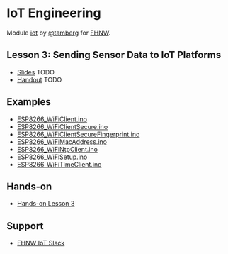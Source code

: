 # IoT Engineering
Module [iot](https://www.fhnw.ch/de/studium/module/9280188) by [@tamberg](https://twitter.com/tamberg) for [FHNW](https://www.fhnw.ch/).

## Lesson 3: Sending Sensor Data to IoT Platforms
- [Slides](http://www.tamberg.org/fhnw/2019/IoT03SensorDataPlatforms.pdf) TODO
- [Handout](http://www.tamberg.org/fhnw/2019/IoT03SensorDataPlatformsHandout.pdf) TODO

## Examples
- [ESP8266_WiFiClient.ino](Arduino/ESP8266_WiFiClient/ESP8266_WiFiClient.ino)
- [ESP8266_WiFiClientSecure.ino](Arduino/ESP8266_WiFiClientSecure/ESP8266_WiFiClientSecure.ino)
- [ESP8266_WiFiClientSecureFingerprint.ino](Arduino/ESP8266_WiFiClientSecureFingerprint/ESP8266_WiFiClientSecureFingerprint.ino)
- [ESP8266_WiFiMacAddress.ino](Arduino/ESP8266_WiFiMacAddress/ESP8266_WiFiMacAddress.ino)
- [ESP8266_WiFiNtpClient.ino](Arduino/ESP8266_WiFiNtpClient/ESP8266_WiFiNtpClient.ino)
- [ESP8266_WiFiSetup.ino](Arduino/ESP8266_WiFiSetup/ESP8266_WiFiSetup.ino)
- [ESP8266_WiFiTimeClient.ino](Arduino/ESP8266_WiFiTimeClient/ESP8266_WiFiTimeClient.ino)

## Hands-on
- [Hands-on Lesson 3](../../../../fhnw-iot-work-03/blob/master/README.md)

## Support
- [FHNW IoT Slack](https://fhnw-iot.slack.com/)

